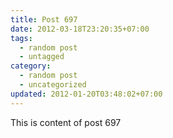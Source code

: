 ```yaml
---
title: Post 697
date: 2012-03-18T23:20:35+07:00
tags:
  - random post
  - untagged
category:
  - random post
  - uncategorized
updated: 2012-01-20T03:48:02+07:00
---
```

This is content of post 697